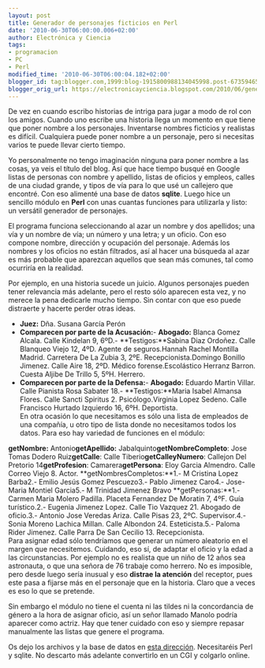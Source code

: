 ```yaml
---
layout: post
title: Generador de personajes ficticios en Perl
date: '2010-06-30T06:00:00.006+02:00'
author: Electrónica y Ciencia
tags:
- programacion
- PC
- Perl
modified_time: '2010-06-30T06:00:04.182+02:00'
blogger_id: tag:blogger.com,1999:blog-1915800988134045998.post-6735946540576682783
blogger_orig_url: https://electronicayciencia.blogspot.com/2010/06/generador-de-personajes-ficticios-en.html
---
```


De vez en cuando escribo historias de intriga para jugar a modo de rol con los amigos. Cuando uno escribe una historia llega un momento en que tiene que poner nombre a los personajes. Inventarse nombres ficticios y realistas es difícil. Cualquiera puede poner nombre a un personaje, pero si necesitas varios te puede llevar cierto tiempo.

Yo personalmente no tengo imaginación ninguna para poner nombre a las cosas, ya veis el título del blog. Así que hace tiempo busqué en Google listas de personas con nombre y apellido, listas de oficios y empleos, calles de una ciudad grande, y tipos de vía para lo que usé un callejero que encontré. Con eso alimenté una base de datos **sqlite**. Luego hice un sencillo módulo en **Perl** con unas cuantas funciones para utilizarla y listo: un versátil generador de personajes.

El programa funciona seleccionando al azar un nombre y dos apellidos; una vía y un nombre de vía; un número y una letra; y un oficio. Con eso compone nombre, dirección y ocupación del personaje. Además los nombres y los oficios no están filtrados, así al hacer una búsqueda al azar es más probable que aparezcan aquellos que sean más comunes, tal como ocurriría en la realidad.

Por ejemplo, en una historia sucede un juicio. Algunos personajes pueden tener relevancia más adelante, pero el resto sólo aparecen esta vez, y no merece la pena dedicarle mucho tiempo. Sin contar con que eso puede distraerte y hacerte perder otras ideas.

* **Juez:** Dña. Susana García Perón
* **Comparecen por parte de la Acusación:**- **Abogado:** Blanca Gomez Alcala. Calle Kindelan 9, 6ºD.- **Testigos:**Sabina Diaz Ordoñez. Calle Blanqueo Viejo 12, 4ºD. Agente de seguros.Hannah Rachel Montilla Madrid. Carretera De La Zubia 3, 2ºE. Recepcionista.Domingo Bonillo Jimenez. Calle Aire 18, 2ºD. Médico forense.Escolástico Herranz Barron. Cuesta Aljibe De Trillo 5, 5ºH. Herrero.
* **Comparecen por parte de la Defensa:**- **Abogado:** Eduardo Martin Villar. Calle Pianista Rosa Sabater 18.- **Testigos:**Maria Isabel Almansa Flores. Calle Sancti Spiritus 2. Psicólogo.Virginia Lopez Sedeno. Calle Francisco Hurtado Izquierdo 16, 6ºH. Deportista.<br />En otra ocasión lo que necesitamos es sólo una lista de empleados de una compañía, u otro tipo de lista donde no necesitamos todos los datos. Para eso hay variedad de funciones en el módulo:

**getNombre:** Antonio**getApellido:** Jabalquinto**getNombreCompleto**: Jose Tomas Dodero Ruiz**getCalle**: Calle Tiberio**getCalleyNumero**: Callejon Del Pretorio 14**getProfesion**: Camarera**getPersona**: Eloy Garcia Almendro. Calle Correo Viejo 8. Actor.
**getNombresCompletos:**1.- M Cristina Lopez Barba2.- Emilio Jesús Gomez Pescuezo3.- Pablo Jimenez Caro4.- Jose-Maria Montiel Garcia5.- M Trinidad Jimenez Bravo
**getPersonas:**1.- Carmen Maria Molero Padilla. Placeta Fernandez De Moratin 7, 4ºF. Guía turístico.2.- Eugenia Jimenez Lopez. Calle Tio Vazquez 21. Abogado de oficio.3.- Antonio Jose Veredas Ariza. Calle Pisas 23, 2ºC. Supervisor.4.- Sonia Moreno Lachica Millan. Calle Albondon 24. Esteticista.5.- Paloma Rider Jimenez. Calle Parra De San Cecilio 13. Recepcionista.<br />Para asignar edad sólo tendríamos que generar un número aleatorio en el margen que necesitemos. Cuidando, eso sí, de adaptar el oficio y la edad a las circunstancias. Por ejemplo no es realista que un niño de 12 años sea astronauta, o que una señora de 76 trabaje como herrero. No es imposible, pero desde luego sería inusual y eso **distrae la atención** del receptor, pues este pasa a fijarse más en el personaje que en la historia. Claro que a veces es eso lo que se pretende.

Sin embargo el módulo no tiene el cuenta ni las tildes ni la concordancia de género a la hora de asignar oficio, así un señor llamado Manolo podría aparecer como actriz. Hay que tener cuidado con eso y siempre repasar manualmente las listas que genere el programa.

Os dejo los archivos y la base de datos en [esta dirección](http://sites.google.com/site/electronicayciencia/AleaNombres.rar). Necesitaréis Perl y sqlite. No descarto más adelante convertirlo en un CGI y colgarlo online.

